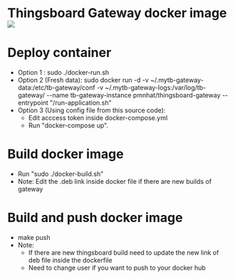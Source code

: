 # Thingsboard Gateway docker image [![](https://images.microbadger.com/badges/version/gmatheu/thingsboard-gateway.svg)](https://microbadger.com/images/gmatheu/thingsboard-gateway "Get your own version badge on microbadger.com")

# Deploy container
- Option 1 : sudo ./docker-run.sh
- Option 2 (Fresh data): sudo docker run -d -v ~/.mytb-gateway-data:/etc/tb-gateway/conf -v ~/.mytb-gateway-logs:/var/log/tb-gateway/ --name tb-gateway-instance pmnhat/thingsboard-gateway --entrypoint "/run-application.sh"
- Option 3 (Using config file from this source code): 
  - Edit acccess token inside docker-compose.yml
  - Run "docker-compose up".

# Build docker image
- Run "sudo ./docker-build.sh"
- Note: Edit the .deb link inside docker file if there are new builds of gateway

# Build and push docker image
- make push
- Note: 
  - If there are new thingsboard build need to update the new link of deb file inside the dockerfile
  - Need to change user if you want to push to your docker hub
